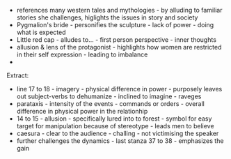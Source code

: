 - references many western tales and mythologies - by alluding to familiar stories she challenges, higlights the issues in story and society
- Pygmalion's bride - personifies the sculpture - lack of power - doing what is expected
- Little red cap - alludes to... - first person perspective - inner thoughts
- allusion & lens of the protagonist - highlights how women are restricted in their self expression - leading to imbalance
- 
Extract:
- line 17 to 18 - imagery - physical difference in power - purposely leaves out subject-verbs to dehumanize - inclined to imagine - raveges 
- parataxis - intensity of the events - commands or orders - overall difference in physical power in the relationhip
- 14 to 15 - allusion - specifically lured into to forest - symbol for easy target for manipulation because of stereotype - leads men to believe
- caesura - clear to the audience - challing - not victimising the speaker 
- further challenges the dynamics - last stanza 37 to 38 - emphasizes the gain 